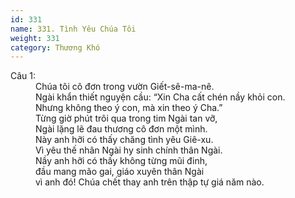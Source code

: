 ```yaml
---
id: 331
name: 331. Tình Yêu Chúa Tôi
weight: 331
category: Thương Khó
---
```

<dl><dt>Câu 1:</dt><dd data-verse="1">Chúa tôi cô đơn trong vườn Giết-sê-ma-nê. <br/>Ngài khẩn thiết nguyện cầu: “Xin Cha cất chén nầy khỏi con. <br/>Nhưng không theo ý con, mà xin theo ý Cha.” <br/>Từng giờ phút trôi qua trong tim Ngài tan vỡ, <br/>Ngài lặng lẽ đau thương cô đơn một mình. <br/>Này anh hỡi có thấy chăng tình yêu Giê-xu. <br/>Vì yêu thế nhân Ngài hy sinh chính thân Ngài. <br/>Nầy anh hỡi có thấy không từng mũi đinh, <br/>đầu mang mão gai, giáo xuyên thân Ngài <br/>vì anh đó! Chúa chết thay anh trên thập tự giá năm nào. </dd></dl>
